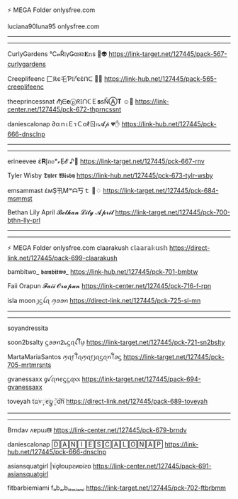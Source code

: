 ⚡ MEGA Folder  onlysfree.com

luciana90luna95 onlysfree.com




**************************************
**************************************


CurlyGardens   ℃𝓊Ř𝔩үǤαя𝔡𝐄𝕟s  🍔👽
https://link-target.net/127445/pack-567-curlygardens

Creeplifeenc   匚ℝє乇Ƥ𝔩𝕚ᶠєέᑎᑕ  🎅😲
https://link-hub.net/127445/pack-565-creeplifeenc

theeprincessnat    𝓉ђᗴ𝐞ⓟᖇ𝕀ᑎℂＥ𝐬ѕŇⒶ𝐓  ☺💞
https://link-center.net/127445/pck-672-thprncssnt

daniescalonap    ∂αｎιＥรＣαℓㄖ𝔫𝓐𝓅  💔✋
https://link-hub.net/127445/pck-666-dnsclnp

**************************************
**************************************


erineevee   έ𝐑Įภ𝕖ᵉ𝓋Ẹ𝓔  ♪🎉
https://link-target.net/127445/pck-667-rnv

Tyler Wisby   𝕿𝖞𝖑𝖊𝖗 𝖂𝖎𝖘𝖇𝖞
https://link-hub.net/127445/pck-673-tylr-wsby

emsammast   έмŞ卂Μᵐᗩ丂ｔ  👺♢
https://link-target.net/127445/pck-684-msmmst

Bethan Lily April   𝓑𝓮𝓽𝓱𝓪𝓷 𝓛𝓲𝓵𝔂 𝓐𝓹𝓻𝓲𝓵
https://link-target.net/127445/pck-700-bthn-lly-prl

**************************************
**************************************

⚡ MEGA Folder  onlysfree.com
claarakush   𝕔𝕝𝕒𝕒𝕣𝕒𝕜𝕦𝕤𝕙
https://direct-link.net/127445/pack-699-claarakush

bambitwo_   𝖇𝖆𝖒𝖇𝖎𝖙𝖜𝖔_
https://link-hub.net/127445/pck-701-bmbtw

Faii Orapun    𝓕𝓪𝓲𝓲 𝓞𝓻𝓪𝓹𝓾𝓷
https://link-center.net/127445/pck-716-f-rpn

isla moon   ꠸ᦓꪶꪖ ꪑꪮꪮꪀ
https://direct-link.net/127445/pck-725-sl-mn

****************************************************************************
**************************************

soyandressita

soon2bsalty   ᦓꪮꪮꪀᒿ᥇ᦓꪖꪶꪻꪗ
https://link-target.net/127445/pck-721-sn2bslty

MartaMariaSantos   ꪑꪖ᥅ꪻꪖꪑꪖ᥅꠸ꪖᦓꪖꪀꪻꪮᦓ
https://link-target.net/127445/pck-705-mrtmrsnts

gvanessaxx    ᧁꪜꪖꪀꫀᦓᦓꪖ᥊᥊
https://link-target.net/127445/pack-694-gvanessaxx

toveyah   tׁׅᨵׁׅ᥎꫶ׁׅꫀׁׅܻᨮ꫶ׁׅ֮ɑׁׅ֮hׁׅ֮
https://direct-link.net/127445/pack-689-toveyah

**************************************
**************************************


Brndav   ʌɐpuɹᙠ
https://link-center.net/127445/pck-679-brndv

daniescalonap   🄳🄰🄽🄸🄴🅂🄲🄰🄻🄾🄽🄰🄿
https://link-hub.net/127445/pck-666-dnsclnp

asiansquatgirl   |ɿiǫƚɒupꙅᴎɒiꙅɒ
https://link-center.net/127445/pack-691-asiansquatgirl

fitbarbiemiami   fᵢₜbₐᵣbᵢₑₘᵢₐₘᵢ
https://link-target.net/127445/pck-702-ftbrbmm
